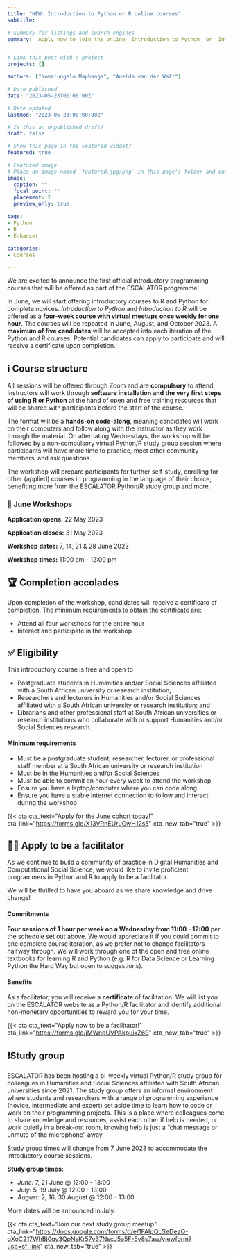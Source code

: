 ```yaml
---
title: "NEW: Introduction to Python or R online courses"
subtitle: 

# Summary for listings and search engines
summary:  Apply now to join the online _Introduction to Python_ or _Introduction to R_ course in June! 


# Link this post with a project
projects: []

authors: ["Nomalungelo Maphanga", "Anelda van der Walt"]

# Date published
date: "2023-05-23T00:00:00Z"

# Date updated
lastmod: "2023-05-23T00:00:00Z"

# Is this an unpublished draft?
draft: false

# Show this page in the Featured widget?
featured: true

# Featured image
# Place an image named `featured.jpg/png` in this page's folder and customize its options here.
image:
  caption: ""
  focal_point: ""
  placement: 2
  preview_only: true

tags:
- Python
- R
- Enhancer

categories:
- Courses

---
```


We are excited to announce the first official introductory programming courses that will be offered as part of the ESCALATOR programme! 

In June, we will start offering introductory courses to R and Python for complete novices. _Introduction to Python_ and _Introduction to R_ will be offered as a __four-week course with virtual meetups once weekly for one hour__. The courses will be repeated in June, August, and October 2023. A __maximum of five candidates__ will be accepted into each iteration of the Python and R courses. Potential candidates can apply to participate and will receive a certificate upon completion. 

## ℹ Course structure

All sessions will be offered through Zoom and are __compulsory__ to attend. Instructors will work through __software installation and the very first steps of using R or Python__ at the hand of open and free training resources that will be shared with participants before the start of the course.

The format will be a __hands-on code-along__, meaning candidates will work on their computers and follow along with the instructor as they work through the material. On alternating Wednesdays, the workshop will be followed by a non-compulsory virtual Python/R study group session where participants will have more time to practice, meet other community members, and ask questions.

The workshop will prepare participants for further self-study, enrolling for other (applied) courses in programming in the language of their choice, benefiting more from the ESCALATOR Python/R study group and more.

### :pushpin: June Workshops

__Application opens:__ 22 May 2023

__Application closes:__ 31 May 2023 

__Workshop dates:__ 7, 14, 21 & 28 June 2023

__Workshop times:__ 11:00 am - 12:00 pm


## 🏆 Completion accolades

Upon completion of the workshop, candidates will receive a certificate of completion. The minimum requirements to obtain the certificate are:
- Attend all four workshops for the entire hour
- Interact and participate in the workshop


## ✅ Eligibility

This introductory course is free and open to 
- Postgraduate students in Humanities and/or Social Sciences affiliated with a South African university or research institution;
- Researchers and lecturers in Humanities and/or Social Sciences  affiliated with a South African university or research institution; and
- Librarians and other professional staff at South African universities or research institutions who collaborate with or support Humanities and/or Social Sciences research.

#### Minimum requirements 

- Must be a postgraduate student, researcher, lecturer, or professional staff member at a South African university or research institution
- Must be in the Humanities and/or Social Sciences 
- Must be able to commit an hour every week to attend the workshop
- Ensure you have a laptop/computer where you can code along
- Ensure you have a stable internet connection to follow and interact during the  workshop

{{< cta cta_text="Apply for the June cohort today!" cta_link="https://forms.gle/X13VRnEUruGwH12s5" cta_new_tab="true" >}}


## 👩‍💻 Apply to be a facilitator

As we continue to build a community of practice in Digital Humanities and Computational Social Science, we would like to invite proficient programmers in Python and R to apply to be a facilitator.

We will be thrilled to have you aboard as we share knowledge and drive change!

#### Commitments

__Four sessions of 1 hour per week on a Wednesday from 11:00 - 12:00__ per the schedule set out above. We would appreciate it if you could commit to one complete course iteration, as we prefer not to change facilitators halfway through. We will work through one of the open and free online textbooks for learning R and Python (e.g. R for Data Science or Learning Python the Hard Way but open to suggestions).

#### Benefits

As a facilitator, you will receive a __certificate__ of facilitation. We will list you on the ESCALATOR website as a Python/R facilitator and identify additional non-monetary opportunities to reward you for your time.

{{< cta cta_text="Apply now to be a facilitator!" cta_link="https://forms.gle/jMWnpUVPAkpuixZ69" cta_new_tab="true" >}}


## ❗Study group

ESCALATOR has been hosting a bi-weekly virtual Python/R study group for colleagues in Humanities and Social Sciences affiliated with South African universities since 2021. The study group offers an informal environment where students and researchers with a range of programming experience (novice, intermediate and expert) set aside time to learn how to code or work on their programming projects. This is a place where colleagues come to share knowledge and resources, assist each other if help is needed, or work quietly in a break-out room, knowing help is just a “chat message or unmute of the microphone” away. 

Study group times will change from 7 June 2023 to accommodate the introductory course sessions.

__Study group times:__ 

- _June:_ 7, 21 June @ 12:00 - 13:00
- _July:_ 5, 19 July @ 12:00 - 13:00
- _August:_ 2, 16, 30 August @ 12:00 - 13:00

More dates will be announced in July.


{{< cta cta_text="Join our next study group meetup" cta_link="https://docs.google.com/forms/d/e/1FAIpQLSeDeaQ-qXoC217WhBj0qy3QpNsKr57y37NscJ5a5F-5y8s7aw/viewform?usp=sf_link" cta_new_tab="true" >}}